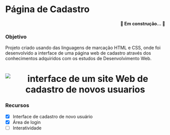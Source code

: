 # Página de Cadastro

<h4 align="right"> 
	🚧  Em construção...  🚧
</h4>

### Objetivo

<p> Projeto criado usando das linguagens de marcação HTML e CSS, onde foi desenvolvido a interface de uma página web de cadastro através dos conhecimentos adquiridos com os estudos de Desenvolvimento Web. </p>

##
<h1 align="center">
  <img alt="interface de um site Web de cadastro de novos usuarios" title="example" src="https://user-images.githubusercontent.com/91392505/156716629-c59231da-4859-4a4a-83a6-dfc6da772d80.png" />
</h1>


### Recursos

- [x] Interface de cadastro de novo usuário
- [x] Área de login
- [ ] Interatividade
